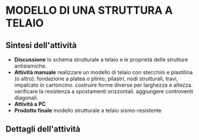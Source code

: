# MODELLO DI UNA STRUTTURA A TELAIO

## Sintesi dell'attività
- **Discussione** lo schema strutturale a telaio e le proprietà delle strutture antisismiche.
- **Attività manuale** realizzare un modello di telaio con stecchini e plastilina (o altro): fondazione a platea o plinto, pilastri, nodi strutturali, travi, impalcato in cartoncino. costruire forme diverse per larghezza e altezza. verificare la resistenza a spostamenti orizzontali. aggiungere controventi diagonali.
- **Attività a PC**
- **Prodotto finale** modello strutturale a telaio sismo-resistente

## Dettagli dell'attività
